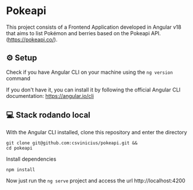 # Pokeapi

This project consists of a Frontend Application developed in Angular v18 that aims to list Pokémon and berries based on the Pokeapi API. (https://pokeapi.co/).

## ⚙️ Setup
Check if you have Angular CLI on your machine using the `ng version` command

If you don't have it, you can install it by following the official Angular CLI documentation: https://angular.io/cli
 
## 💻 Stack rodando local
With the Angular CLI installed, clone this repository and enter the directory
``` 
git clone git@github.com:csvinicius/pokeapi.git &&
cd pokeapi
```

Install dependencies
``` 
npm install
```

Now just run the `ng serve` project and access the url http://localhost:4200
